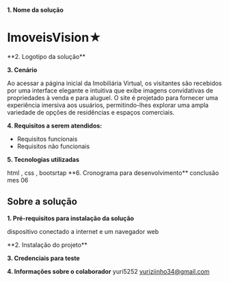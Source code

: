 
**1. Nome da solução**
<h1>ImoveisVision&#9733;</h1>
**2. Logotipo da solução**
   
**3. Cenário**
   <p>Ao acessar a página inicial da Imobiliária Virtual, os visitantes são recebidos por uma interface elegante e intuitiva que exibe imagens convidativas de propriedades à venda e para aluguel. O site é projetado para fornecer uma experiência imersiva aos usuários, permitindo-lhes explorar uma ampla variedade de opções de residências e espaços comerciais.</p>

**4. Requisitos a serem atendidos:**
* Requisitos funcionais
* Requisitos não funcionais
  
**5. Tecnologias utilizadas**
<p> html , css , bootsrtap
**6. Cronograma para desenvolvimento**
conclusão mes 06

## Sobre a solução
**1. Pré-requisitos para instalação da solução**
<p>dispositivo conectado a internet e um navegador web</p>
**2. Instalação do projeto**

**3. Credenciais para teste**

**4. Informações sobre o colaborador**
yuri5252
<a>yuriziinho34@gmail.com</a>